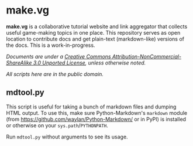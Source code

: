 make.vg
=======

**make.vg** is a collaborative tutorial website and link aggregator that collects useful game-making topics in one place.
This repository serves as open location to contribute docs and get plain-text (markdown-like) versions of the docs. This is a work-in-progress.

*Documents are under a [Creative Commons Attribution-NonCommercial-ShareAlike 3.0 Unported License](http://creativecommons.org/licenses/by-nc-sa/3.0/), unless otherwise noted.*

*All scripts here are in the public domain.*

mdtool.py
---------
This script is useful for taking a bunch of markdown files and dumping HTML output. To use this, make sure Python-Markdown's `markdown` module (from https://github.com/waylan/Python-Markdown/ or in PyPI) is installed or otherwise on your `sys.path`/`PYTHONPATH`.

Run `mdtool.py` without arguments to see its usage.